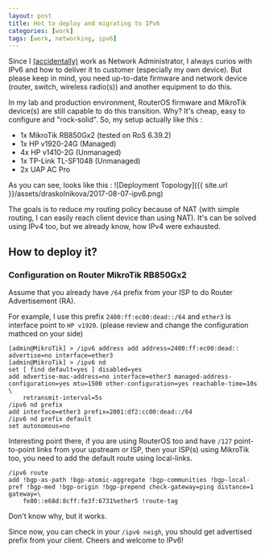 ```yaml
---
layout: post
title: Hot to deploy and migrating to IPv6
categories: [work]
tags: [work, networking, ipv6] 
---
```


Since I [(accidentally)](https://log.xtremenitro.org/work/2016/11/12/taking-network-monitoring-to-the-next-level.html) work as Network Administrator, I always curios with IPv6 and how to deliver it to customer (especially my own device). But please keep in mind, you need up-to-date firmware and network device (router, switch, wireless radio(s)) and another equipment to do this.

In my lab and production environment, RouterOS firmware and MikroTik device(s) are still capable to do this transition. Why? It's cheap, easy to configure and "rock-solid". So, my setup actually like this :

* 1x MikroTik RB850Gx2 (tested on RoS 6.39.2)
* 1x HP v1920-24G (Managed)
* 4x HP v1410-2G (Unmanaged)
* 1x TP-Link TL-SF1048 (Unmanaged)
* 2x UAP AC Pro

As you can see, looks like this :
![Deployment Topology]({{ site.url }}/assets/draskolnikova/2017-08-07-ipv6.png)

The goals is to reduce my routing policy because of NAT (with simple routing, I can easily reach client device than using NAT). It's can be solved using IPv4 too, but we already know, how IPv4 were exhausted. 

## How to deploy it?
### Configuration on Router MikroTik RB850Gx2

Assume that you already have `/64` prefix from your ISP to do Router Advertisement (RA).

For example, I use this prefix `2400:ff:ec00:dead::/64` and `ether3` is interface point to `HP v1920`. (please review and change the configuration mathced on your side)

```
[admin@MikroTik] > /ipv6 address add address=2400:ff:ec00:dead:: advertise=no interface=ether3
[admin@MikroTik] > /ipv6 nd
set [ find default=yes ] disabled=yes
add advertise-mac-address=no interface=ether3 managed-address-configuration=yes mtu=1500 other-configuration=yes reachable-time=10s \
    retransmit-interval=5s
/ipv6 nd prefix
add interface=ether3 prefix=2001:df2:cc00:dead::/64
/ipv6 nd prefix default
set autonomous=no
```

Interesting point there, if you are using RouterOS too and have `/127` point-to-point links from your upstream or ISP, then your ISP(s) using MikroTik too, you need to add the default route using local-links. 

```
/ipv6 route
add !bgp-as-path !bgp-atomic-aggregate !bgp-communities !bgp-local-pref !bgp-med !bgp-origin !bgp-prepend check-gateway=ping distance=1 gateway=\
    fe80::e68d:8cff:fe3f:6731%ether5 !route-tag
```

Don't know why, but it works. 

Since now, you can check in your `/ipv6 neigh`, you should get advertised prefix from your client.
Cheers and welcome to IPv6!
